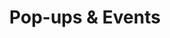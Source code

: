 ---
title: Pop-ups & Events

# Listing view
view: compact

# Optional header image (relative to `assets/media/` folder).
banner:
  caption: ''
  image: ''
---
